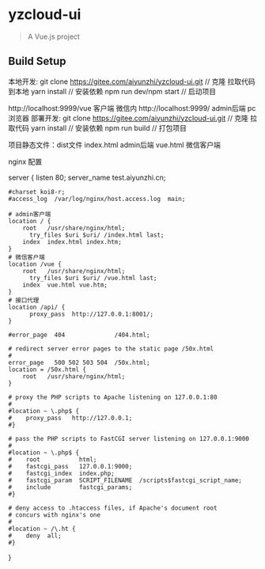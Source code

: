 # yzcloud-ui

> A Vue.js project

## Build Setup

本地开发:
  git clone https://gitee.com/aiyunzhi/yzcloud-ui.git  // 克隆 拉取代码到本地
  yarn install // 安装依赖
  npm run dev/npm start   // 启动项目

  http://localhost:9999/vue  客户端  微信内
  http://localhost:9999/     admin后端  pc浏览器
部署开发:
  git clone https://gitee.com/aiyunzhi/yzcloud-ui.git  // 克隆 拉取代码
  yarn install // 安装依赖
  npm run build   // 打包项目

  项目静态文件：dist文件
  index.html  admin后端
  vue.html    微信客户端


  nginx 配置

  server {
    listen       80;
    server_name  test.aiyunzhi.cn;

    #charset koi8-r;
    #access_log  /var/log/nginx/host.access.log  main;

    # admin客户端  
    location / {
        root   /usr/share/nginx/html;
	      try_files $uri $uri/ /index.html last;
        index  index.html index.htm;
    }
    # 微信客户端  
    location /vue {
        root   /usr/share/nginx/html;
	      try_files $uri $uri/ /vue.html last;
        index  vue.html vue.htm;
    }
    # 接口代理
    location /api/ {
	      proxy_pass  http://127.0.0.1:8001/;
    }

    #error_page  404              /404.html;

    # redirect server error pages to the static page /50x.html
    #
    error_page   500 502 503 504  /50x.html;
    location = /50x.html {
        root   /usr/share/nginx/html;
    }

    # proxy the PHP scripts to Apache listening on 127.0.0.1:80
    #
    #location ~ \.php$ {
    #    proxy_pass   http://127.0.0.1;
    #}

    # pass the PHP scripts to FastCGI server listening on 127.0.0.1:9000
    #
    #location ~ \.php$ {
    #    root           html;
    #    fastcgi_pass   127.0.0.1:9000;
    #    fastcgi_index  index.php;
    #    fastcgi_param  SCRIPT_FILENAME  /scripts$fastcgi_script_name;
    #    include        fastcgi_params;
    #}

    # deny access to .htaccess files, if Apache's document root
    # concurs with nginx's one
    #
    #location ~ /\.ht {
    #    deny  all;
    #}
}
